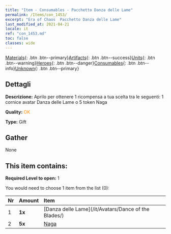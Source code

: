 ```yaml
---
title: "Item - Consumables - Pacchetto Danza delle Lame"
permalink: /Items/con_1453/
excerpt: "Era of Chaos  Pacchetto Danza delle Lame"
last_modified_at: 2021-04-21
locale: it
ref: "con_1453.md"
toc: false
classes: wide
---
```

 [Materials](/it/Items/){: .btn .btn--primary}[Artifacts](/it/Items/Artifacts/){: .btn .btn--success}[Units](/it/Items/Units/){: .btn .btn--warning}[Heroes](/it/Items/Heroes/){: .btn .btn--danger}[Consumables](/it/Items/Consumables/){: .btn .btn--info}[Unknown](/it/Items/Unknown/){: .btn .btn--primary}

## Dettagli
 **Descrizione:** Aprilo per ottenere 1 ricompensa a tua scelta tra le seguenti: 1 cornice avatar Danza delle Lame o 5 token Naga

 **Quality:** <span style="color: #FF8C00">OK</span>

 **Type:** Gift

## Gather

  None

## This item contains:

 **Required Level to open:** 1

 You would need to choose 1 item from the list (0):

  | Nr | Amount |     Item    |
  |:---|:-------|:------------|
  | 1 |  **1x** | [Danza delle Lame](/it/Avatars/Dance of the Blades/) |  | 
  | 2 |  **5x** | [Naga](/it/Items/unt_240/) |  | 
